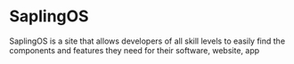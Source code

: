 # SaplingOS
SaplingOS is a site that allows developers of all skill levels to easily find the components and features they need for their software, website, app
